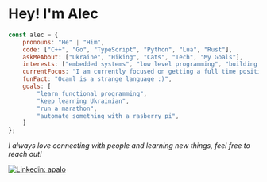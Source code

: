 <h1> Hey! I'm Alec </h1>

```javascript
const alec = {
    pronouns: "He" | "Him",
    code: ["C++", "Go", "TypeScript", "Python", "Lua", "Rust"],
    askMeAbout: ["Ukraine", "Hiking", "Cats", "Tech", "My Goals"],
    interests: ["embedded systems", "low level programming", "building stuff"],
    currentFocus: "I am currently focused on getting a full time position as a software developer",
    funFact: "Ocaml is a strange language :)",
    goals: [
        "learn functional programming",
        "keep learning Ukrainian",
        "run a marathon",
        "automate something with a rasberry pi",
    ]
};
```

<p>
    <em>
    I always love connecting with people and learning new things, feel free to reach out!
    </em>
<p>

[![Linkedin: apalo](https://img.shields.io/badge/-apalo-blue?style=flat-square&logo=Linkedin&logoColor=white&link=https://www.linkedin.com/in/apalo/)](https://www.linkedin.com/in/apalo/)
